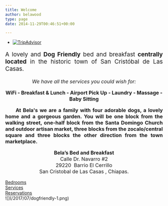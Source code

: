 ```yaml
---
title: Welcome
author: belawood
type: page
date: 2014-11-29T00:46:51+00:00

---
```

<div class="row1">

<div id="TA_tchotel349" class="TA_tchotel col1">
      <ul id="SW2lliblch" class="TA_links 3g8MvLot">
        <li id="kuHplet7" class="pKQkugt1qY">
          <a href="https://www.tripadvisor.com/Hotel_Review-g150802-d600435-Reviews-Bela_s_B_B-San_Cristobal_de_las_Casas_Southern_Mexico.html" target="_blank" rel="noopener"><img src="https://www.tripadvisor.com/img/cdsi/img2/awards/tchotel_2019_L_R-11655-2.jpg" alt="TripAdvisor" /></a>
        </li>
      </ul>
    </div>
            
   <div class="col2">
      <p style="text-align: justify; font-size: 14pt;">A lovely and <strong>Dog Friendly</strong> bed and breakfast <strong>centrally located</strong> in the historic town of San Cristóbal de Las Casas.
      </p>
   <p style="text-align: center; font-size: 12pt;"><em>We have all the services you could wish for:</em>
      </p>
   <p style="text-align: center;font-size: 12pt;"><strong>WiFi - Breakfast & Lunch - Airport Pick Up - Laundry - Massage - Baby Sitting</strong>
      </p>
   <p style="text-align: justify;font-size: 12pt;">     <strong>At Bela's we are a family with four adorable dogs, a lovely home and a gorgeous garden. You will be one block from the walking street, one-half block from the Santa Domingo Church and outdoor artisan market, three blocks from the zocalo/central square and three blocks the other direction from the town marketplace.</strong>
      </p>
   <p style="text-align: center;font-size: 12pt;"><strong>Bela’s Bed and Breakfast</strong><br />
   Calle Dr. Navarro #2<br /> 29220  Barrio El Cerrillo<br /> San Cristobal de Las Casas , Chiapas.
      </p>
    </div>
  
  <div class="col3">
   <div class="button-obj button-bedrooms">
    <a href="http://belasbandb.com/bedrooms/" target="_self" class="motopress-btn motopress-btn-rounded motopress-btn-icon-indent-small motopress-btn-color-olive-garden motopress-btn-size-middle motopress-btn-full-width"><i class="fa fa-bed motopress-btn-icon-align-left"></i>Bedrooms</a>
        </div>
   <div class="button-obj button-services">
    <a href="http://belasbandb.com/services/" target="_self" class="motopress-btn motopress-btn-rounded motopress-btn-color-warm motopress-btn-size-middle motopress-btn-icon-indent-middle motopress-btn-full-width"><i class="fa fa-coffee motopress-btn-icon-align-left"></i>Services</a>
        </div>
   <div class="button-obj button-reservations">
    <a href="http://belasbandb.com/reservations/" target="_self" class="motopress-btn motopress-btn-size-middle motopress-btn-rounded motopress-btn-icon-indent-small motopress-btn-color-hot-summer motopress-btn-full-width"><i class="fa fa-book motopress-btn-icon-align-left"></i>Reservations</a>
        </div>
   <div class="code-obj">
   ![](/2017/07/dogfriendly-1.png)
   </div>
  </div>
</div>
